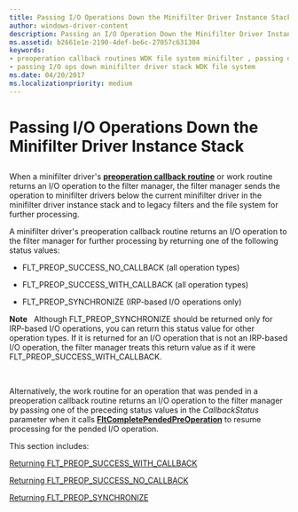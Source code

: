 ```yaml
---
title: Passing I/O Operations Down the Minifilter Driver Instance Stack
author: windows-driver-content
description: Passing an I/O Operation Down the Minifilter Driver Instance Stack
ms.assetid: b2661e1e-2190-4def-be6c-27057c631304
keywords:
- preoperation callback routines WDK file system minifilter , passing down driver instance stack
- passing I/O ops down minifilter driver stack WDK file system
ms.date: 04/20/2017
ms.localizationpriority: medium
---
```


# Passing I/O Operations Down the Minifilter Driver Instance Stack


## <span id="ddk_passing_an_io_operation_down_the_minifilter_instance_stack_if"></span><span id="DDK_PASSING_AN_IO_OPERATION_DOWN_THE_MINIFILTER_INSTANCE_STACK_IF"></span>


When a minifilter driver's [**preoperation callback routine**](https://msdn.microsoft.com/library/windows/hardware/ff551109) or work routine returns an I/O operation to the filter manager, the filter manager sends the operation to minifilter drivers below the current minifilter driver in the minifilter driver instance stack and to legacy filters and the file system for further processing.

A minifilter driver's preoperation callback routine returns an I/O operation to the filter manager for further processing by returning one of the following status values:

-   FLT\_PREOP\_SUCCESS\_NO\_CALLBACK (all operation types)

-   FLT\_PREOP\_SUCCESS\_WITH\_CALLBACK (all operation types)

-   FLT\_PREOP\_SYNCHRONIZE (IRP-based I/O operations only)

**Note**   Although FLT\_PREOP\_SYNCHRONIZE should be returned only for IRP-based I/O operations, you can return this status value for other operation types. If it is returned for an I/O operation that is not an IRP-based I/O operation, the filter manager treats this return value as if it were FLT\_PREOP\_SUCCESS\_WITH\_CALLBACK.

 

Alternatively, the work routine for an operation that was pended in a preoperation callback routine returns an I/O operation to the filter manager by passing one of the preceding status values in the *CallbackStatus* parameter when it calls [**FltCompletePendedPreOperation**](https://msdn.microsoft.com/library/windows/hardware/ff541913) to resume processing for the pended I/O operation.

This section includes:

[Returning FLT\_PREOP\_SUCCESS\_WITH\_CALLBACK](returning-flt-preop-success-with-callback.md)

[Returning FLT\_PREOP\_SUCCESS\_NO\_CALLBACK](returning-flt-preop-success-no-callback.md)

[Returning FLT\_PREOP\_SYNCHRONIZE](returning-flt-preop-synchronize.md)

 

 




